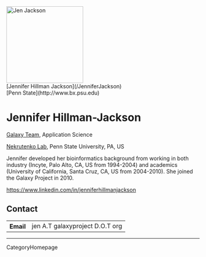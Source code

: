 
<div class='right'><a href='/JenniferJackson'><img src='/jenhjackson.png' alt='Jen Jackson' width="200",height="150" /></a><br />
[Jennifer Hillman Jackson](/JenniferJackson)<br />
[Penn State](http://www.bx.psu.edu)</div>

# Jennifer Hillman-Jackson

[Galaxy Team](/GalaxyTeam), Application Science
<br />

[Nekrutenko Lab](http://nekrut.bx.psu.edu/), Penn State University, PA, US
<br />

Jennifer developed her bioinformatics background from working in both industry (Incyte, Palo Alto, CA, US from 1994-2004) and academics (University of California, Santa Cruz, CA, US from 2004-2010). She joined the Galaxy Project in 2010.

https://www.linkedin.com/in/jenniferhillmanjackson

## Contact

<table>
  <tr>
    <th> Email </th>
    <td> jen A.T galaxyproject D.O.T org</td>
  </tr>
</table>

---
CategoryHomepage
